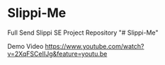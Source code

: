 # Slippi-Me
Full Send Slippi SE Project Repository
"# Slippi-Me" 

Demo Video 
https://www.youtube.com/watch?v=2XqFSCeIIJg&feature=youtu.be
